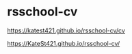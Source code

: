 # rsschool-cv

https://katest421.github.io/rsschool-cv/cv

https://KateSt421.github.io/rsschool-cv/
